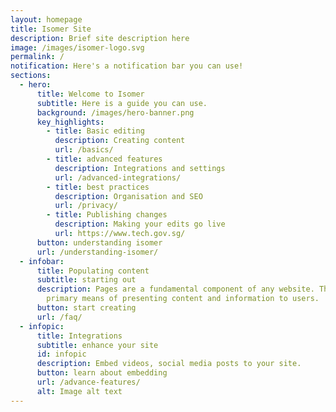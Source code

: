 ```yaml
---
layout: homepage
title: Isomer Site
description: Brief site description here
image: /images/isomer-logo.svg
permalink: /
notification: Here's a notification bar you can use!
sections:
  - hero:
      title: Welcome to Isomer
      subtitle: Here is a guide you can use.
      background: /images/hero-banner.png
      key_highlights:
        - title: Basic editing
          description: Creating content
          url: /basics/
        - title: advanced features
          description: Integrations and settings
          url: /advanced-integrations/
        - title: best practices
          description: Organisation and SEO
          url: /privacy/
        - title: Publishing changes
          description: Making your edits go live
          url: https://www.tech.gov.sg/
      button: understanding isomer
      url: /understanding-isomer/
  - infobar:
      title: Populating content
      subtitle: starting out
      description: Pages are a fundamental component of any website. They serve as the
        primary means of presenting content and information to users.
      button: start creating
      url: /faq/
  - infopic:
      title: Integrations
      subtitle: enhance your site
      id: infopic
      description: Embed videos, social media posts to your site.
      button: learn about embedding
      url: /advance-features/
      alt: Image alt text
---
```

